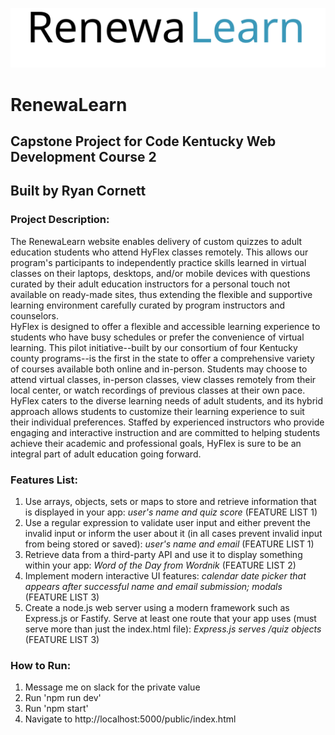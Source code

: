 ![RenewaLearn logo](https://github.com/ryancornett/renewalearn/blob/main/public/img/RenewaLearnLOGOmultiOnWhite.svg)

#  RenewaLearn  
## Capstone Project for Code Kentucky Web Development Course 2

## Built by Ryan Cornett

### Project Description:
The RenewaLearn website enables delivery of custom quizzes to adult education students who attend HyFlex classes remotely. This allows our program's participants to independently practice skills learned in virtual classes on their laptops, desktops, and/or mobile devices with questions curated by their adult education instructors for a personal touch not available on ready-made sites, thus extending the flexible and supportive learning environment carefully curated by program instructors and counselors.  
HyFlex is designed to offer a flexible and accessible learning experience to students who have busy schedules or prefer the convenience of virtual learning. This pilot initiative--built by our consortium of four Kentucky county programs--is the first in the state to offer a comprehensive variety of courses available both online and in-person. Students may choose to attend virtual classes, in-person classes, view classes remotely from their local center, or watch recordings of previous classes at their own pace. HyFlex caters to the diverse learning needs of adult students, and its hybrid approach allows students to customize their learning experience to suit their individual preferences. Staffed by experienced instructors who provide engaging and interactive instruction and are committed to helping students achieve their academic and professional goals, HyFlex is sure to be an integral part of adult education going forward.

### Features List:
1. Use arrays, objects, sets or maps to store and retrieve information that is displayed in your app: *user's name and quiz score* (FEATURE LIST 1)
2. Use a regular expression to validate user input and either prevent the invalid input or inform the user about it (in all cases prevent invalid input from being stored or saved): *user's name and email* (FEATURE LIST 1)
3. Retrieve data from a third-party API and use it to display something within your app: *Word of the Day from Wordnik* (FEATURE LIST 2)
4. Implement modern interactive UI features: *calendar date picker that appears after successful name and email submission; modals* (FEATURE LIST 3)  
5. Create a node.js web server using a modern framework such as Express.js or Fastify. Serve at least one route that
your app uses (must serve more than just the index.html file): *Express.js serves /quiz objects* (FEATURE LIST 3)

### How to Run:
1. Message me on slack for the private value  
2. Run 'npm run dev'  
3. Run 'npm start'  
4. Navigate to http://localhost:5000/public/index.html